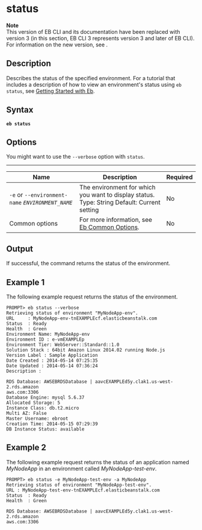 # status<a name="status"></a>

**Note**  
 This version of EB CLI and its documentation have been replaced with version 3 \(in this section, EB CLI 3 represents version 3 and later of EB CLI\)\. For information on the new version, see \. 

## Description<a name="statusdescription"></a>

Describes the status of the specified environment\. For a tutorial that includes a description of how to view an environment's status using `eb status`, see [Getting Started with Eb](command-reference-get-started.md)\.

## Syntax<a name="statussyntax"></a>

 **`eb status`** 

## Options<a name="statusoptions"></a>

You might want to use the `--verbose` option with `status`\.


****  

|  Name  |  Description  |  Required  | 
| --- | --- | --- | 
|  `-e` or `--environment-name` *`ENVIRONMENT_NAME`*   |  The environment for which you want to display status\. Type: String Default: Current setting  |  No  | 
|  Common options  |  For more information, see [Eb Common Options](eb-cmd-options.md)\.  |  No  | 

## Output<a name="statusoutput"></a>

If successful, the command returns the status of the environment\.

## Example 1<a name="statusexample1"></a>

The following example request returns the status of the environment\.

```
PROMPT> eb status --verbose
Retrieving status of environment "MyNodeApp-env".
URL     : MyNodeApp-env-tnEXAMPLEcf.elasticbeanstalk.com
Status  : Ready
Health  : Green
Environment Name: MyNodeApp-env
Environment ID : e-vmEXAMPLEp
Environment Tier: WebServer::Standard::1.0
Solution Stack : 64bit Amazon Linux 2014.02 running Node.js
Version Label : Sample Application
Date Created : 2014-05-14 07:25:35
Date Updated : 2014-05-14 07:36:24
Description :

RDS Database: AWSEBRDSDatabase | aavcEXAMPLEd5y.clak1.us-west-2.rds.amazon
aws.com:3306
Database Engine: mysql 5.6.37
Allocated Storage: 5
Instance Class: db.t2.micro
Multi AZ: False
Master Username: ebroot
Creation Time: 2014-05-15 07:29:39
DB Instance Status: available
```

## Example 2<a name="statusexample2"></a>

The following example request returns the status of an application named *MyNodeApp* in an environment called *MyNodeApp\-test\-env*\.

```
PROMPT> eb status -e MyNodeApp-test-env -a MyNodeApp
Retrieving status of environment "MyNodeApp-test-env".
URL : MyNodeApp-test-env-tnEXAMPLEcf.elasticbeanstalk.com
Status  : Ready
Health  : Green

RDS Database: AWSEBRDSDatabase | aavcEXAMPLEd5y.clak1.us-west-2.rds.amazon
aws.com:3306
```